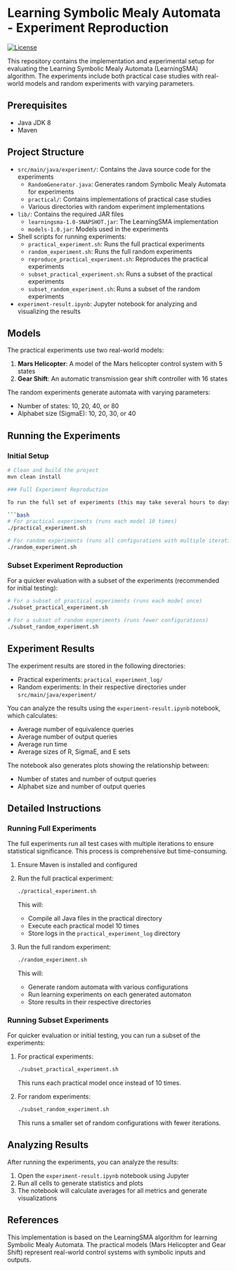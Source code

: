 # Learning Symbolic Mealy Automata - Experiment Reproduction

[![License](https://img.shields.io/badge/License-Apache%202.0-blue.svg)](./LICENSE)

This repository contains the implementation and experimental setup for evaluating the Learning Symbolic Mealy Automata (LearningSMA) algorithm. The experiments include both practical case studies with real-world models and random experiments with varying parameters.

## Prerequisites

- Java JDK 8
- Maven

## Project Structure

- `src/main/java/experiment/`: Contains the Java source code for the experiments
  - `RandomGenerator.java`: Generates random Symbolic Mealy Automata for experiments
  - `practical/`: Contains implementations of practical case studies
  - Various directories with random experiment implementations
- `lib/`: Contains the required JAR files
  - `learningsma-1.0-SNAPSHOT.jar`: The LearningSMA implementation
  - `models-1.0.jar`: Models used in the experiments
- Shell scripts for running experiments:
  - `practical_experiment.sh`: Runs the full practical experiments
  - `random_experiment.sh`: Runs the full random experiments
  - `reproduce_practical_experiment.sh`: Reproduces the practical experiments
  - `subset_practical_experiment.sh`: Runs a subset of the practical experiments
  - `subset_random_experiment.sh`: Runs a subset of the random experiments
- `experiment-result.ipynb`: Jupyter notebook for analyzing and visualizing the results

## Models

The practical experiments use two real-world models:

1. **Mars Helicopter**: A model of the Mars helicopter control system with 5 states
2. **Gear Shift**: An automatic transmission gear shift controller with 16 states

The random experiments generate automata with varying parameters:
- Number of states: 10, 20, 40, or 80
- Alphabet size (SigmaE): 10, 20, 30, or 40

## Running the Experiments

### Initial Setup

```bash
# Clean and build the project
mvn clean install

### Full Experiment Reproduction

To run the full set of experiments (this may take several hours to days depending on your hardware):

```bash
# For practical experiments (runs each model 10 times)
./practical_experiment.sh

# For random experiments (runs all configurations with multiple iterations)
./random_experiment.sh
```

### Subset Experiment Reproduction

For a quicker evaluation with a subset of the experiments (recommended for initial testing):

```bash
# For a subset of practical experiments (runs each model once)
./subset_practical_experiment.sh

# For a subset of random experiments (runs fewer configurations)
./subset_random_experiment.sh
```

## Experiment Results

The experiment results are stored in the following directories:
- Practical experiments: `practical_experiment_log/`
- Random experiments: In their respective directories under `src/main/java/experiment/`

You can analyze the results using the `experiment-result.ipynb` notebook, which calculates:
- Average number of equivalence queries
- Average number of output queries
- Average run time
- Average sizes of R, SigmaE, and E sets

The notebook also generates plots showing the relationship between:
- Number of states and number of output queries
- Alphabet size and number of output queries

## Detailed Instructions

### Running Full Experiments

The full experiments run all test cases with multiple iterations to ensure statistical significance. This process is comprehensive but time-consuming.

1. Ensure Maven is installed and configured
2. Run the full practical experiment:
   ```bash
   ./practical_experiment.sh
   ```
   This will:
   - Compile all Java files in the practical directory
   - Execute each practical model 10 times
   - Store logs in the `practical_experiment_log` directory

3. Run the full random experiment:
   ```bash
   ./random_experiment.sh
   ```
   This will:
   - Generate random automata with various configurations
   - Run learning experiments on each generated automaton
   - Store results in their respective directories

### Running Subset Experiments

For quicker evaluation or initial testing, you can run a subset of the experiments:

1. For practical experiments:
   ```bash
   ./subset_practical_experiment.sh
   ```
   This runs each practical model once instead of 10 times.

2. For random experiments:
   ```bash
   ./subset_random_experiment.sh
   ```
   This runs a smaller set of random configurations with fewer iterations.

## Analyzing Results

After running the experiments, you can analyze the results:

1. Open the `experiment-result.ipynb` notebook using Jupyter
2. Run all cells to generate statistics and plots
3. The notebook will calculate averages for all metrics and generate visualizations

## References

This implementation is based on the LearningSMA algorithm for learning Symbolic Mealy Automata. The practical models (Mars Helicopter and Gear Shift) represent real-world control systems with symbolic inputs and outputs.
